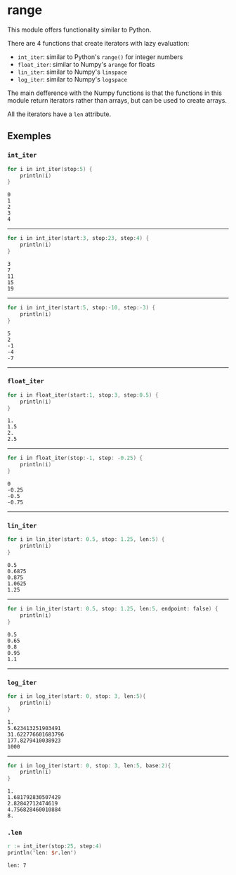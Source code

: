 # range

This module offers functionality similar to Python. 

There are 4 functions that create iterators with lazy evaluation:
- `int_iter`: similar to Python's `range()` for integer numbers
- `float_iter`: similar to Numpy's `arange` for floats
- `lin_iter`: similar to Numpy's `linspace`
- `log_iter`: similar to Numpy's `logspace`

The main defference with the Numpy functions is that the functions in this module return iterators rather than arrays, but can be used to create arrays.

All the iterators have a `len` attribute.

## Exemples

### `int_iter`

```v
for i in int_iter(stop:5) {
	println(i)
}
```
```console
0
1
2
3
4
```
-----------------
```v
for i in int_iter(start:3, stop:23, step:4) {
	println(i)
}
```
```console
3
7
11
15
19
```
------------
```v
for i in int_iter(start:5, stop:-10, step:-3) {
	println(i)
}
```
```console
5
2
-1
-4
-7
```
------
### `float_iter`

```v
for i in float_iter(start:1, stop:3, step:0.5) {
	println(i)
}
```
```console
1.
1.5
2.
2.5
```
-------
```v
for i in float_iter(stop:-1, step: -0.25) {
	println(i)
}
```
```console
0
-0.25
-0.5
-0.75
```
-------
### `lin_iter`
```v
for i in lin_iter(start: 0.5, stop: 1.25, len:5) {
	println(i)
}
```
```console
0.5
0.6875
0.875
1.0625
1.25
```
------
```v
for i in lin_iter(start: 0.5, stop: 1.25, len:5, endpoint: false) {
	println(i)
}
```
```console
0.5
0.65
0.8
0.95
1.1
```
------
### `log_iter`
```v
for i in log_iter(start: 0, stop: 3, len:5){
	println(i)
}
```
```console
1.
5.623413251903491
31.622776601683796
177.8279410038923
1000
```
------
```v
for i in log_iter(start: 0, stop: 3, len:5, base:2){
	println(i)
}
```
```console
1.
1.681792830507429
2.82842712474619
4.756828460010884
8.
```

### `.len`

```v
r := int_iter(stop:25, step:4)
println('len: $r.len')
```
```console
len: 7
```